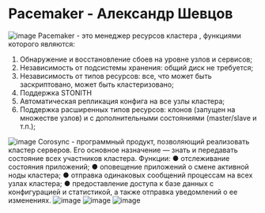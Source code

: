 # Pacemaker - Александр Шевцов
![image](https://github.com/aztecprod/Pacemaker/assets/25949605/41eb7e93-673b-4c10-80e1-30c1c575eeba)
Pacemaker - это менеджер ресурсов кластера , функциями которого являются:
1)	Обнаружение и восстановление сбоев на уровне узлов и сервисов;
2)	Независимость от подсистемы хранения: общий диск не требуется;
3)	Независимость от типов ресурсов: все, что может быть заскриптовано, может быть кластеризовано;
4)	Поддержка STONITH
5)	Автоматическая репликация конфига на все узлы кластера;
6)	Поддержка расширенных типов ресурсов: клонов (запущен на множестве узлов) и с дополнительными состояниями (master/slave и т.п.);

![image](https://github.com/aztecprod/Pacemaker/assets/25949605/7fce498d-1f5e-4ca2-897c-8662055526ec)
Corosync - программный продукт, позволяющий реализовать кластер
серверов. Его основное назначение — знать и передавать состояние всех участников кластера.
Функции:
● отслеживание состояния приложений;
● оповещение приложений о смене активной ноды кластера;
● отправка одинаковых сообщений процессам на всех узлах
кластера;
● предоставление доступа к базе данных с конфигурацией и
статистикой, а также отправка уведомлений о ее изменениях.
![image](https://github.com/aztecprod/Pacemaker/assets/25949605/a91fbf8e-1b38-4607-8bbb-0aa61445a611)
![image](https://github.com/aztecprod/Pacemaker/assets/25949605/cf297319-ea85-4cc0-8e77-be5e1ddb2e77)
![image](https://github.com/aztecprod/Pacemaker/assets/25949605/50e12c16-a73a-4900-8be6-3f5d02b5751c)
